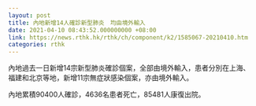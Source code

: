 ```yaml
---
layout: post
title: 內地新增14人確診新型肺炎　均由境外輸入
date: 2021-04-10 08:43:52.000000000 +08:00
link: https://news.rthk.hk/rthk/ch/component/k2/1585067-20210410.htm
categories: rthk
---
```


內地過去一日新增14宗新型肺炎確診個案，全部由境外輸入，患者分別在上海、福建和北京等地，新增11宗無症狀感染個案，亦由境外輸入。

內地累積90400人確診，4636名患者死亡，85481人康復出院。
